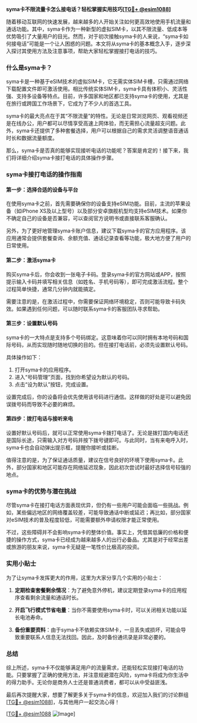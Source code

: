 **syma卡不限流量卡怎么接电话？轻松掌握实用技巧[[TG💪+ @esim1088](https://t.me/s/esim1088)]**

随着移动互联网的快速发展，越来越多的人开始关注如何更高效地使用手机流量和通话功能。其中，syma卡作为一种新型的虚拟SIM卡，以其不限流量、低成本等优势吸引了大量用户的目光。然而，对于初次接触syma卡的人来说，“syma卡如何接电话”可能是一个让人困惑的问题。本文将从syma卡的基本概念入手，逐步深入探讨其使用方法及注意事项，帮助大家轻松掌握接打电话的技巧。

### 什么是syma卡？

syma卡是一种基于eSIM技术的虚拟SIM卡，它无需实体SIM卡槽，只需通过网络下载配置文件即可激活使用。相比传统实体SIM卡，syma卡具有体积小、灵活性强、支持多设备等特点。目前，许多国家和地区都已支持syma卡的使用，尤其是在旅行或跨国工作场景下，它成为了不少人的首选工具。

syma卡的最大亮点在于其“不限流量”的特性。无论是日常浏览网页、观看视频还是在线办公，用户都可以尽情享受高速上网体验，而无需担心流量超支问题。此外，syma卡还提供了多种套餐选择，用户可以根据自己的需求灵活调整语音通话时长和数据流量额度。

那么，syma卡是否真的能够实现接听电话的功能呢？答案是肯定的！接下来，我们将详细介绍syma卡接打电话的具体操作步骤。

### syma卡接打电话的操作指南

#### 第一步：选择合适的设备与平台

在使用syma卡之前，首先需要确保你的设备支持eSIM功能。目前，主流的苹果设备（如iPhone XS及以上型号）以及部分安卓旗舰机型均支持eSIM技术。如果你不确定自己的设备是否兼容，可以查阅官方说明书或直接联系客服确认。

另外，为了更好地管理syma卡账户信息，建议下载syma卡的官方应用程序。该应用通常会提供套餐查询、余额充值、通话记录查看等功能，极大地方便了用户的日常使用。

#### 第二步：激活syma卡

购买syma卡后，你会收到一张电子卡码。登录syma卡的官方网站或APP，按照提示输入卡码并填写相关信息（如姓名、手机号码等），即可完成激活流程。整个过程简单快捷，通常几分钟内就能搞定。

需要注意的是，在激活过程中，你需要保证网络环境稳定，否则可能导致卡码失效。如果遇到任何问题，可以随时联系syma卡的客服团队寻求帮助。

#### 第三步：设置默认号码

syma卡的一大特点是支持多个号码绑定。这意味着你可以同时拥有本地号码和国际号码，从而实现随时随地切换的目的。但在接打电话前，必须先设置默认号码。

具体操作如下：
1. 打开syma卡的应用程序。
2. 进入“号码管理”页面，找到你希望设为默认的号码。
3. 点击“设为默认”按钮，完成设置。

设置完成后，你的设备将会优先使用该号码进行通信。这样做的好处是可以避免因误拨号码而导致不必要的麻烦。

#### 第四步：拨打电话与接听来电

设置好默认号码后，就可以正常使用syma卡拨打电话了。无论是拨打国内电话还是国际长途，只需输入对方号码并按下拨号键即可。与此同时，当有来电呼入时，syma卡也会自动弹出提示框，提醒你接听或挂断。

值得注意的是，为了保证通话质量，建议在信号良好的环境下使用syma卡。此外，部分国家和地区可能存在网络延迟现象，因此初次尝试时最好选择信号较强的地点。

### syma卡的优势与潜在挑战

尽管syma卡在接打电话方面表现优异，但仍有一些用户可能会面临一些挑战。例如，某些偏远地区的网络覆盖较差，可能导致通话中断或延迟；再比如，部分国家对eSIM技术的普及程度较低，可能需要额外申请权限才能正常使用。

不过，这些障碍并不会影响syma卡的整体价值。事实上，凭借其低廉的价格和便捷的操作方式，syma卡已经成为越来越多人的出行必备品。尤其是对于经常出差或旅游的朋友来说，syma卡无疑是一笔性价比极高的投资。

### 实用小贴士

为了让syma卡发挥更大的作用，这里为大家分享几个实用的小贴士：

1. **定期检查套餐剩余情况**：为了避免意外停机，建议定期登录syma卡的应用程序查看剩余流量和通话时长。
   
2. **开启飞行模式节省电量**：当你不需要使用syma卡时，可以关闭相关功能以延长电池寿命。

3. **备份重要资料**：由于syma卡不依赖实体SIM卡，一旦丢失或损坏，可能会导致重要联系人信息无法找回。因此，及时备份通讯录是非常必要的。

### 总结

综上所述，syma卡不仅能够满足用户的流量需求，还能轻松实现接打电话的功能。只要掌握了正确的使用方法，并注意规避潜在风险，syma卡将成为你生活中的得力助手。无论你是商务人士还是普通消费者，都可以从中受益匪浅。

最后再次提醒大家，想要了解更多关于syma卡的信息，欢迎加入我们的讨论群组[[TG💪+ @esim1088](https://t.me/s/esim1088)]，与其他用户一起交流心得！

[[TG💪+ @esim1088](https://t.me/s/esim1088) ![Image](https://i.postimg.cc/4NQfJmqS/Snipaste-2025-05-13-00-14-12.png)]